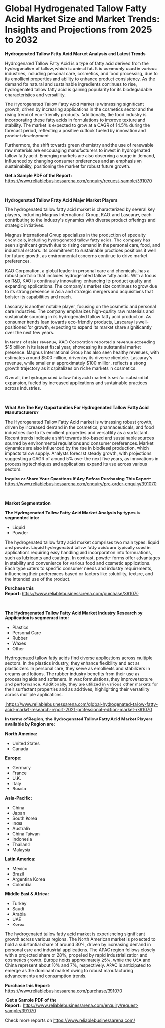 <p><h1>Global Hydrogenated Tallow Fatty Acid Market Size and Market Trends: Insights and Projections from 2025 to 2032</h1></p><p><strong>Hydrogenated Tallow Fatty Acid Market Analysis and Latest Trends</strong></p>
<p><p>Hydrogenated Tallow Fatty Acid is a type of fatty acid derived from the hydrogenation of tallow, which is animal fat. It is commonly used in various industries, including personal care, cosmetics, and food processing, due to its emollient properties and ability to enhance product consistency. As the demand for natural and sustainable ingredients continues to rise, hydrogenated tallow fatty acid is gaining popularity for its biodegradable characteristics and versatility.</p><p>The Hydrogenated Tallow Fatty Acid Market is witnessing significant growth, driven by increasing applications in the cosmetics sector and the rising trend of eco-friendly products. Additionally, the food industry is incorporating these fatty acids in formulations to improve texture and stability. The market is expected to grow at a CAGR of 14.5% during the forecast period, reflecting a positive outlook fueled by innovation and product development.</p><p>Furthermore, the shift towards green chemistry and the use of renewable raw materials are encouraging manufacturers to invest in hydrogenated tallow fatty acid. Emerging markets are also observing a surge in demand, influenced by changing consumer preferences and an emphasis on sustainability, positioning the market for robust future growth.</p></p>
<p><strong>Get a Sample PDF of the Report:&nbsp;</strong> <a href="https://www.reliablebusinessarena.com/enquiry/request-sample/391070?utm_campaign=2188&utm_medium=2&utm_source=Github&utm_content=ia&utm_term=29032025&utm_id=hydrogenated-tallow-fatty-acid">https://www.reliablebusinessarena.com/enquiry/request-sample/391070</a></p>
<p>&nbsp;</p>
<p><strong>Hydrogenated Tallow Fatty Acid Major Market Players</strong></p>
<p><p>The hydrogenated tallow fatty acid market is characterized by several key players, including Magnus International Group, KAO, and Lascaray, each contributing to the industry's dynamics with diverse product offerings and strategic initiatives.</p><p>Magnus International Group specializes in the production of specialty chemicals, including hydrogenated tallow fatty acids. The company has seen significant growth due to rising demand in the personal care, food, and industrial sectors. Its commitment to sustainable practices positions it well for future growth, as environmental concerns continue to drive market preferences.</p><p>KAO Corporation, a global leader in personal care and chemicals, has a robust portfolio that includes hydrogenated tallow fatty acids. With a focus on R&D, KAO is continually innovating, enhancing its product quality and expanding applications. The company's market size continues to grow due to its strong presence in Asia and strategic mergers and acquisitions that bolster its capabilities and reach.</p><p>Lascaray is another notable player, focusing on the cosmetic and personal care industries. The company emphasizes high-quality raw materials and sustainable sourcing in its hydrogenated tallow fatty acid production. As consumer trends lean towards eco-friendly products, Lascaray is well-positioned for growth, expecting to expand its market share significantly over the next few years.</p><p>In terms of sales revenue, KAO Corporation reported a revenue exceeding $15 billion in its latest fiscal year, showcasing its substantial market presence. Magnus International Group has also seen healthy revenues, with estimates around $500 million, driven by its diverse clientele. Lascaray's revenue, while smaller at approximately $100 million, reflects a strong growth trajectory as it capitalizes on niche markets in cosmetics.</p><p>Overall, the hydrogenated tallow fatty acid market is set for substantial expansion, fueled by increased applications and sustainable practices across industries.</p></p>
<p>&nbsp;</p>
<p><strong>What Are The Key Opportunities For Hydrogenated Tallow Fatty Acid Manufacturers?</strong></p>
<p><p>The Hydrogenated Tallow Fatty Acid market is witnessing robust growth, driven by increased demand in the cosmetics, pharmaceuticals, and food industries due to its emollient properties and versatility as a surfactant. Recent trends indicate a shift towards bio-based and sustainable sources spurred by environmental regulations and consumer preferences. Market dynamics are also influenced by the rise in biodiesel production, which impacts tallow supply. Analysts forecast steady growth, with projections suggesting a CAGR of around 5% over the next five years, as innovations in processing techniques and applications expand its use across various sectors.</p></p>
<p><strong>Inquire or Share Your Questions If Any Before Purchasing This Report:</strong> <a href="https://www.reliablebusinessarena.com/enquiry/pre-order-enquiry/391070?utm_campaign=2188&utm_medium=2&utm_source=Github&utm_content=ia&utm_term=29032025&utm_id=hydrogenated-tallow-fatty-acid">https://www.reliablebusinessarena.com/enquiry/pre-order-enquiry/391070</a></p>
<p>&nbsp;</p>
<p><strong>Market Segmentation</strong></p>
<p><strong>The Hydrogenated Tallow Fatty Acid Market Analysis by types is segmented into:</strong></p>
<p><ul><li>Liquid</li><li>Powder</li></ul></p>
<p><p>The hydrogenated tallow fatty acid market comprises two main types: liquid and powder. Liquid hydrogenated tallow fatty acids are typically used in applications requiring easy handling and incorporation into formulations, such as lubricants and coatings. In contrast, powder forms offer advantages in stability and convenience for various food and cosmetic applications. Each type caters to specific consumer needs and industry requirements, influencing their preferences based on factors like solubility, texture, and the intended use of the product.</p></p>
<p><strong>Purchase this Report:&nbsp;</strong><a href="https://www.reliablebusinessarena.com/purchase/391070?utm_campaign=2188&utm_medium=2&utm_source=Github&utm_content=ia&utm_term=29032025&utm_id=hydrogenated-tallow-fatty-acid">https://www.reliablebusinessarena.com/purchase/391070</a></p>
<p>&nbsp;</p>
<p><strong>The Hydrogenated Tallow Fatty Acid Market Industry Research by Application is segmented into:</strong></p>
<p><ul><li>Plastics</li><li>Personal Care</li><li>Rubber</li><li>Waxes</li><li>Other</li></ul></p>
<p><p>Hydrogenated tallow fatty acids find diverse applications across multiple sectors. In the plastics industry, they enhance flexibility and act as plasticizers. In personal care, they serve as emollients and stabilizers in creams and lotions. The rubber industry benefits from their use as processing aids and softeners. In wax formulations, they improve texture and performance. Additionally, they are utilized in various other markets for their surfactant properties and as additives, highlighting their versatility across multiple applications.</p></p>
<p><a href="https://www.reliablebusinessarena.com/global-hydrogenated-tallow-fatty-acid-market-research-report-2021-professional-edition-market-r391070?utm_campaign=2188&utm_medium=2&utm_source=Github&utm_content=ia&utm_term=29032025&utm_id=hydrogenated-tallow-fatty-acid">&nbsp;https://www.reliablebusinessarena.com/global-hydrogenated-tallow-fatty-acid-market-research-report-2021-professional-edition-market-r391070</a></p>
<p><strong>In terms of Region, the Hydrogenated Tallow Fatty Acid Market Players available by Region are:</strong></p>
<p>
    <p> <strong> North America: </strong>
        <ul>
            <li>United States</li>
            <li>Canada</li>
        </ul>
        </p> 
    <p> <strong> Europe: </strong>
        <ul>
            <li>Germany</li>
            <li>France</li>
            <li>U.K.</li>
            <li>Italy</li>
            <li>Russia</li>
        </ul>
        </p> 
    <p> <strong> Asia-Pacific: </strong>
        <ul>
            <li>China</li>
            <li>Japan</li>
            <li>South Korea</li>
            <li>India</li>
            <li>Australia</li>
            <li>China Taiwan</li>
            <li>Indonesia</li>
            <li>Thailand</li>
            <li>Malaysia</li>
        </ul>
        </p> 
    <p> <strong> Latin America: </strong>
        <ul>
            <li>Mexico</li>
            <li>Brazil</li>
            <li>Argentina Korea</li>
            <li>Colombia</li>
        </ul>
        </p> 
    <p> <strong> Middle East & Africa: </strong>
        <ul>
            <li>Turkey</li>
            <li>Saudi</li>
            <li>Arabia</li>
            <li>UAE</li>
            <li>Korea</li>
        </ul>
    </p>
    </p>
<p><p>The hydrogenated tallow fatty acid market is experiencing significant growth across various regions. The North American market is projected to hold a substantial share of around 30%, driven by increasing demand in personal care and industrial applications. The APAC region follows closely with a projected share of 28%, propelled by rapid industrialization and cosmetics growth. Europe holds approximately 25%, while the USA and China represent about 10% and 7%, respectively. APAC is anticipated to emerge as the dominant market owing to robust manufacturing advancements and consumption trends.</p></p>
<p><strong>Purchase this Report: </strong><a href="https://www.reliablebusinessarena.com/purchase/391070?utm_campaign=2188&utm_medium=2&utm_source=Github&utm_content=ia&utm_term=29032025&utm_id=hydrogenated-tallow-fatty-acid">https://www.reliablebusinessarena.com/purchase/391070</a></p>
<p>&nbsp;<strong>Get a Sample PDF of the Report:&nbsp;&nbsp;</strong><a href="https://www.reliablebusinessarena.com/enquiry/request-sample/391070?utm_campaign=2188&utm_medium=2&utm_source=Github&utm_content=ia&utm_term=29032025&utm_id=hydrogenated-tallow-fatty-acid">https://www.reliablebusinessarena.com/enquiry/request-sample/391070</a></p>
<p><strong></strong></p>
<p>Check more reports on <a href="https://www.reliablebusinessarena.com/?utm_campaign=2188&utm_medium=2&utm_source=Github&utm_content=ia&utm_term=29032025&utm_id=hydrogenated-tallow-fatty-acid">https://www.reliablebusinessarena.com/</a></p>